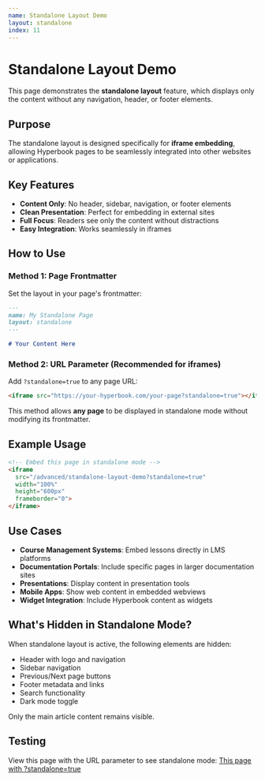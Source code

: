 ```yaml
---
name: Standalone Layout Demo
layout: standalone
index: 11
---
```


# Standalone Layout Demo

This page demonstrates the **standalone layout** feature, which displays only the content without any navigation, header, or footer elements.

## Purpose

The standalone layout is designed specifically for **iframe embedding**, allowing Hyperbook pages to be seamlessly integrated into other websites or applications.

## Key Features

- **Content Only**: No header, sidebar, navigation, or footer elements
- **Clean Presentation**: Perfect for embedding in external sites
- **Full Focus**: Readers see only the content without distractions
- **Easy Integration**: Works seamlessly in iframes

## How to Use

### Method 1: Page Frontmatter

Set the layout in your page's frontmatter:

```md
---
name: My Standalone Page
layout: standalone
---

# Your Content Here
```

### Method 2: URL Parameter (Recommended for iframes)

Add `?standalone=true` to any page URL:

```html
<iframe src="https://your-hyperbook.com/your-page?standalone=true"></iframe>
```

This method allows **any page** to be displayed in standalone mode without modifying its frontmatter.

## Example Usage

```html
<!-- Embed this page in standalone mode -->
<iframe 
  src="/advanced/standalone-layout-demo?standalone=true" 
  width="100%" 
  height="600px"
  frameborder="0">
</iframe>
```

## Use Cases

- **Course Management Systems**: Embed lessons directly in LMS platforms
- **Documentation Portals**: Include specific pages in larger documentation sites
- **Presentations**: Display content in presentation tools
- **Mobile Apps**: Show web content in embedded webviews
- **Widget Integration**: Include Hyperbook content as widgets

## What's Hidden in Standalone Mode?

When standalone layout is active, the following elements are hidden:

- Header with logo and navigation
- Sidebar navigation
- Previous/Next page buttons
- Footer metadata and links
- Search functionality
- Dark mode toggle

Only the main article content remains visible.

## Testing

View this page with the URL parameter to see standalone mode:
[This page with ?standalone=true](/advanced/standalone-layout-demo?standalone=true)
